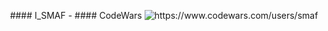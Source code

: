 

<p align="center">
 #### I_SMAF
 - #### CodeWars
  <img src="https://www.codewars.com/users/smaf/badges/large" heigth="500" alt="https://www.codewars.com/users/smaf" title="CodeWars">
</p>
